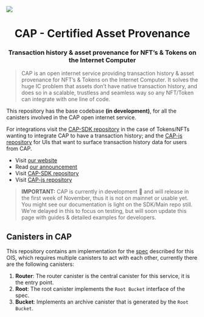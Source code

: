 
![](https://storageapi.fleek.co/fleek-team-bucket/logos/capp.png)

<h1 align="center">CAP - Certified Asset Provenance</h1>

<h3 align="center">Transaction history & asset provenance for NFT’s & Tokens on the Internet Computer</h3>

> CAP is an open internet service providing transaction history & asset provenance for NFT’s & Tokens on the Internet Computer. It solves the huge IC problem that assets don’t have native transaction history, and does so in a scalable, trustless and seamless way so any NFT/Token can integrate with one line of code.

This repository has the base codebase **(in development)**, for all the canisters involved in the CAP open internet service.

For integrations visit the [CAP-SDK repository](https://github.com/Psychedelic/cap/tree/cap-sdk/sdk) in the case of Tokens/NFTs wanting to integrate CAP to have a transaction history; and the [CAP-js repository](https://github.com/Psychedelic/cap-js/) for UIs that want to surface transaction history data for users from CAP.

- Visit [our website](https://cap.ooo)
- Read [our announcement](https://medium.com/@cap_ois/db9bdfe9129f?source=friends_link&sk=924b190ea080ed4e4593fc81396b0a7a)
- Visit [CAP-SDK repository](https://github.com/Psychedelic/cap/tree/cap-sdk/sdk)
- Visit [CAP-js repository](https://github.com/Psychedelic/cap-js/) 

>**IMPORTANT:** CAP is currently in development 🚧 and will release in the first week of November, thus it is not on mainnet or usable yet. You might see our documentation is light on the SDK/Main repo still. We're delayed in this to focus on testing, but will soon update this page with guides & detailed examples for developers.


## Canisters in CAP

This repository contains am implementation for the [spec](./spec.md) described for this OIS, which requires multiple canisters to act with each other, currently there are the following canisters:

1. **Router**: The router canister is the central canister for this service, it is the entry 
point.
2. **Root**: The root canister implements the `Root Bucket` interface of the spec.
3. **Bucket**: Implements an archive canister that is generated by the `Root Bucket`.
